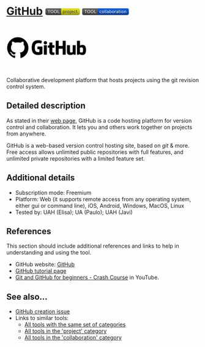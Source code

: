 # [GitHub](https://github.com/)  [<img src="images/project.png" align="bottom">](https://github.com/e-CLOSE/Toolbox/issues?q=label%3A01_TOOL+label%3Aproject) [<img src="images/collaboration.png" align="bottom">](https://github.com/e-CLOSE/Toolbox/issues?q=label%3A01_TOOL+label%3Acollaboration)

![GitHub Logo](images/github.png)

Collaborative development platform that hosts projects using the git revision control system.


## Detailed description

As stated in their [web
page](https://docs.github.com/en/get-started/quickstart/hello-worldhttps://docs.github.com/en/get-started/quickstart/hello-world),
GitHub is a code hosting platform for version control and
collaboration. It lets you and others work together on projects from
anywhere.

GitHub is a web-based version control hosting site, based on *git* &
more. Free access allows unlimited public repositories with full
features, and unlimited private repositories with a limited feature
set.

## Additional details

- Subscription mode: Freemium
- Platform: Web (it supports remote access from any operating system, either gui or command line), iOS, Android, Windows, MacOS, Linux
- Tested by: UAH (Elisa); UA (Paulo); UAH (Javi)



## References

This section should include additional references and links to help in
understanding and using the tool.

- GitHub website: [GitHub](https://github.com/)
- [GitHub tutorial page](https://docs.github.com/en/get-started/quickstart/hello-world)
- [Git and GitHub for beginners - Crash
  Course](https://www.youtube.com/watch?v=RGOj5yH7evk) in YouTube.
  
  
## See also...

- [GitHub creation issue](https://github.com/e-CLOSE/Toolbox/issues/141)
- Links to similar tools:
  - [All tools with the same set of categories](https://github.com/e-CLOSE/Toolbox/issues?q=label%3A01_TOOL+label%3Acollaboration)
  - [All tools in the 'project' category](https://github.com/e-CLOSE/Toolbox/issues?q=label%3A01_TOOL+label%3Aproject)
  - [All tools in the 'collaboration' category](https://github.com/e-CLOSE/Toolbox/issues?q=label%3A01_TOOL+label%3Acollaboration)

